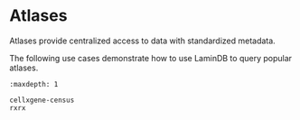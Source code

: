 # Atlases

Atlases provide centralized access to data with standardized metadata.

The following use cases demonstrate how to use LaminDB to query popular atlases.

```{toctree}
:maxdepth: 1

cellxgene-census
rxrx
```
